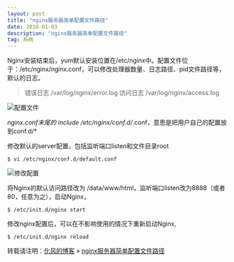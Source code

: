 ```yaml
---
layout: post
title: "nginx服务器简单配置文件路径"
date: 2018-01-03
description: "nginx服务器简单配置文件路径"
tag: 系统
---
```

Nginx安装结束后，yum默认安装位置在/etc/nginx中。配置文件位于：/etc/nginx/nginx.conf，可以修改处理器数量、日志路径、pid文件路径等，默认的日志。

> 错误日志    /var/log/nginx/error.log
> 访问日志    /var/log/nginx/access.log

![配置文件](http://img.blog.csdn.net/20180103145846537?watermark/2/text/aHR0cDovL2Jsb2cuY3Nkbi5uZXQvaGFvYWlxaWFu/font/5a6L5L2T/fontsize/400/fill/I0JBQkFCMA==/dissolve/70/gravity/SouthEast)


*nginx.conf末尾的 include /etc/nginx/conf.d/*.conf，意思是把用户自己的配置放到conf.d/*

修改默认的server配置，包括监听端口listen和文件目录root

```
$ vi /etc/nginx/conf.d/default.conf
```
![修改配置](http://img.blog.csdn.net/20180103150218753?watermark/2/text/aHR0cDovL2Jsb2cuY3Nkbi5uZXQvaGFvYWlxaWFu/font/5a6L5L2T/fontsize/400/fill/I0JBQkFCMA==/dissolve/70/gravity/SouthEast)

将Nginx的默认访问路径改为 /data/www/html，监听端口listen改为8888（或者80，任意为之），启动Nginx，

```
$ /etc/init.d/nginx start
```

修改nginx配置后，可以在不影响使用的情况下重新启动Nginx,

```
$ /etc/init.d/nginx reload
```

转载请注明：[化风的博客](http://ChhXin.github.io) » [nginx服务器简单配置文件路径](/2018/01/nginx服务器简单配置文件路径/)  
